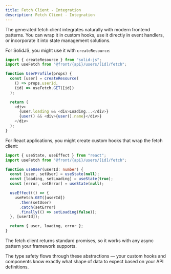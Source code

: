 ```yaml
---
title: Fetch Client - Integration
description: Fetch Client - Integration
---
```


The generated fetch client integrates naturally with modern frontend patterns.
You can wrap it in custom hooks, use it directly in event handlers,
or incorporate it into state management solutions.

For SolidJS, you might use it with `createResource`:

```ts [pages/example/index.tsx]
import { createResource } from "solid-js";
import useFetch from "@front/{api}/users/[id]/fetch";

function UserProfile(props) {
  const [user] = createResource(
    () => props.userId,
    (id) => useFetch.GET([id])
  );

  return (
    <div>
      {user.loading && <div>Loading...</div>}
      {user() && <div>{user().name}</div>}
    </div>
  );
}
```

For React applications, you might create custom hooks that wrap the fetch client:

```ts [pages/example/index.tsx]
import { useState, useEffect } from "react";
import useFetch from "@front/{api}/users/[id]/fetch";

function useUser(userId: number) {
  const [user, setUser] = useState(null);
  const [loading, setLoading] = useState(true);
  const [error, setError] = useState(null);

  useEffect(() => {
    useFetch.GET([userId])
      .then(setUser)
      .catch(setError)
      .finally(() => setLoading(false));
  }, [userId]);

  return { user, loading, error };
}
```

The fetch client returns standard promises, so it works with any async pattern your framework supports.

The type safety flows through these abstractions — your custom hooks and components know exactly
what shape of data to expect based on your API definitions.


